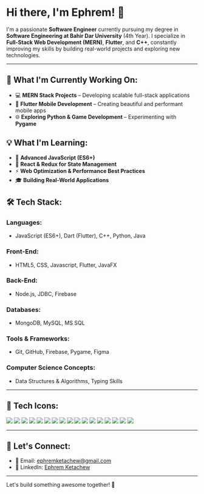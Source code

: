 # Hi there, I'm Ephrem! 👋

I'm a passionate **Software Engineer** currently pursuing my degree in **Software Engineering at Bahir Dar University** (4th Year). I specialize in **Full-Stack Web Development (MERN)**, **Flutter**, and **C++**, constantly improving my skills by building real-world projects and exploring new technologies.

---

## 🌟 What I'm Currently Working On:
- 💻 **MERN Stack Projects** – Developing scalable full-stack applications
- 🌟 **Flutter Mobile Development** – Creating beautiful and performant mobile apps
- 🌐 **Exploring Python & Game Development** – Experimenting with **Pygame**

## 💡 What I'm Learning:
- 🔮 **Advanced JavaScript (ES6+)**
- 🔄 **React & Redux for State Management**
- ⚡ **Web Optimization & Performance Best Practices**
- 🎓 **Building Real-World Applications**

## 🛠️ Tech Stack:

### **Languages:**
- JavaScript (ES6+), Dart (Flutter), C++, Python, Java

### **Front-End:**
- HTML5, CSS, Javascript, Flutter, JavaFX

### **Back-End:**
- Node.js, JDBC, Firebase

### **Databases:**
- MongoDB, MySQL, MS SQL

### **Tools & Frameworks:**
- Git, GitHub, Firebase, Pygame, Figma

### **Computer Science Concepts:**
- Data Structures & Algorithms, Typing Skills

---

## 🎨 Tech Icons:
<p align="left">
  <img src="https://img.shields.io/badge/-C++-00599C?style=for-the-badge&logo=c%2B%2B&logoColor=white" />
  <img src="https://img.shields.io/badge/-Java-007396?style=for-the-badge&logo=java&logoColor=white" />
  <img src="https://img.shields.io/badge/-JavaFX-6699CC?style=for-the-badge&logo=java&logoColor=white" />
  <img src="https://img.shields.io/badge/-MySQL-4479A1?style=for-the-badge&logo=mysql&logoColor=white" />
  <img src="https://img.shields.io/badge/-MongoDB-47A248?style=for-the-badge&logo=mongodb&logoColor=white" />
  <img src="https://img.shields.io/badge/-Python-3776AB?style=for-the-badge&logo=python&logoColor=white" />
  <img src="https://img.shields.io/badge/-Dart-0175C2?style=for-the-badge&logo=dart&logoColor=white" />
  <img src="https://img.shields.io/badge/-Flutter-02569B?style=for-the-badge&logo=flutter&logoColor=white" />
  <img src="https://img.shields.io/badge/-Figma-F24E1E?style=for-the-badge&logo=figma&logoColor=white" />
  <img src="https://img.shields.io/badge/-Node.js-339933?style=for-the-badge&logo=node.js&logoColor=white" />
  <img src="https://img.shields.io/badge/-Git-F05032?style=for-the-badge&logo=git&logoColor=white" />
  <img src="https://img.shields.io/badge/-GitHub-181717?style=for-the-badge&logo=github&logoColor=white" />
  <img src="https://img.shields.io/badge/-HTML5-E34F26?style=for-the-badge&logo=html5&logoColor=white" />
  <img src="https://img.shields.io/badge/-CSS3-1572B6?style=for-the-badge&logo=css3&logoColor=white" />
  <img src="https://img.shields.io/badge/-ES6-FFCA28?style=for-the-badge&logo=javascript&logoColor=white" />
  <img src="https://img.shields.io/badge/-Data%20Structures%20&%20Algorithms-2C8EBB?style=for-the-badge&logo=codeforces&logoColor=white" />
  <img src="https://img.shields.io/badge/-Typing%20Skills-00A5E0?style=for-the-badge&logo=monkeytype&logoColor=white" />
</p>

---

## 📩 Let's Connect:
- 📝 Email: [ephremketachew@gmail.com](mailto:ephremketachew@gmail.com)
- 👤 LinkedIn: [Ephrem Ketachew](https://www.linkedin.com/in/ephrem-ketachew)

---

Let's build something awesome together! 🌟

